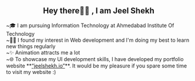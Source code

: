 <h2  align="center"> Hey there👋🏻 , I am Jeel Shekh    </h2> 
~🎓 I am pursuing Information Technology at Ahmedabad Institute Of Technology
<br>
~👨‍💻 I found my interest in Web development and I'm doing my best to learn new things regularly
<br>
~✨ Animation attracts me a lot
<br>
~🌐 To showcase my UI development skills, I have developed my portfolio website **<a href="https://hairryy-sportfolio.web.app/">“jeelshekh.io”</a>**. It would be my pleasure if you spare some time to visit my website :)




